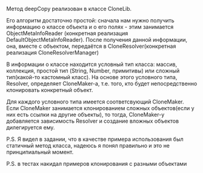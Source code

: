 Метод deepCopy реализован в классе CloneLib.

Его алгоритм достаточно простой: сначала нам нужно получить информацию о классе объекта и о его полях - этим занимается 
ObjectMetaInfoReader (конкретная реализация DefaultObjectMetaInfoReader). После получения данной информации,
она, вместе с объектом, передаётся в CloneResolver(конкретная реализация CloneResolverManager)

В информации о классе находится условный тип класса: массив, коллекция, 
простой тип (String, Number, примитивы) или сложный тип(какой-то кастомный класс). На основе этого условного типа, 
Resolver, определяет CloneMaker-а, т.е. того, кто будет непосредственно клонировать конкретный объект.

Для каждого условного типа имеется соответсвующий CloneMaker. Если CloneMaker занимается клонированием сложных 
объектов(если у них есть ссылки на другие объекты), то тогда, CloneMaker-у добавляется зависимость Resolver и создание
вложных объектов дилегируется ему.

P.S. Я видел в задании, что в качестве примера использования был статичный метод класса, надеюсь я понял правильно
и это не принципиальный момент.

P.S. в тестах накидал примеров клонирования с разными объектами